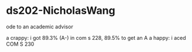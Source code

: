 # ds202-NicholasWang
ode to an academic advisor

a crappy: i got 89.3% (A-) in com s 228, 89.5% to get an A
a happy: i aced COM S 230
